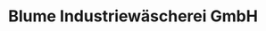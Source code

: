 ---
title: "Blume Industriewäscherei GmbH"
url: /dresden/blume-industriewaescherei-gmbh/
shop: Wäscherei
---
